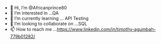 - 👋 Hi, I’m @Africanprince80
- 👀 I’m interested in ...QA
- 🌱 I’m currently learning ... API Testing
- 💞️ I’m looking to collaborate on ...SQL
- 📫 How to reach me ...https://www.linkedin.com/in/timothy-agumbah-779b01282/

<!---
Africanprince80/Africanprince80 is a ✨ special ✨ repository because its `README.md` (this file) appears on your GitHub profile.
You can click the Preview link to take a look at your changes.
--->
